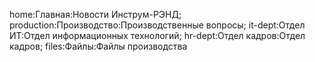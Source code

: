 home:Главная:Новости Инструм-РЭНД;
production:Производство:Производственные вопросы;
it-dept:Отдел ИТ:Отдел информационных технологий;
hr-dept:Отдел кадров:Отдел кадров;
files:Файлы:Файлы производства